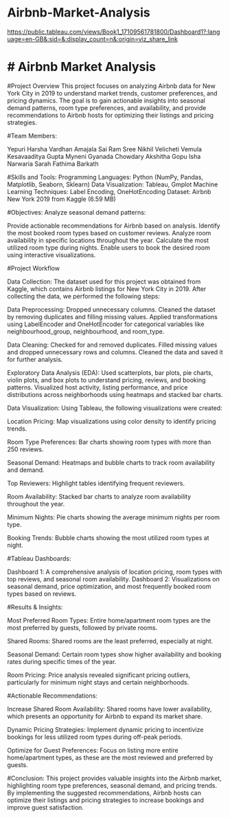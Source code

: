 # Airbnb-Market-Analysis
https://public.tableau.com/views/Book1_17109561781800/Dashboard1?:language=en-GB&:sid=&:display_count=n&:origin=viz_share_link

# # Airbnb Market Analysis

#Project Overview
This project focuses on analyzing Airbnb data for New York City in 2019 to understand market trends, customer preferences, and pricing dynamics. The goal is to gain actionable insights into seasonal demand patterns, room type preferences, and availability, and provide recommendations to Airbnb hosts for optimizing their listings and pricing strategies.

#Team Members:

Yepuri Harsha Vardhan
Amajala Sai Ram
Sree Nikhil Velicheti
Vemula Kesavaaditya Gupta
Myneni Gyanada Chowdary
Akshitha Gopu
Isha Narwaria
Sarah Fathima Barkath

#Skills and Tools:
Programming Languages: Python (NumPy, Pandas, Matplotlib, Seaborn, Sklearn)
Data Visualization: Tableau, Gmplot
Machine Learning Techniques: Label Encoding, OneHotEncoding
Dataset: Airbnb New York 2019 from Kaggle (6.59 MB)

#Objectives:
Analyze seasonal demand patterns:

Provide actionable recommendations for Airbnb based on analysis.
Identify the most booked room types based on customer reviews.
Analyze room availability in specific locations throughout the year.
Calculate the most utilized room type during nights.
Enable users to book the desired room using interactive visualizations.

#Project Workflow

Data Collection:
The dataset used for this project was obtained from Kaggle, which contains Airbnb listings for New York City in 2019. After collecting the data, we performed the following steps:

Data Preprocessing:
Dropped unnecessary columns.
Cleaned the dataset by removing duplicates and filling missing values.
Applied transformations using LabelEncoder and OneHotEncoder for categorical variables like neighbourhood_group, neighbourhood, and room_type.

Data Cleaning:
Checked for and removed duplicates.
Filled missing values and dropped unnecessary rows and columns.
Cleaned the data and saved it for further analysis.

Exploratory Data Analysis (EDA):
Used scatterplots, bar plots, pie charts, violin plots, and box plots to understand pricing, reviews, and booking patterns.
Visualized host activity, listing performance, and price distributions across neighborhoods using heatmaps and stacked bar charts.

Data Visualization:
Using Tableau, the following visualizations were created:

Location Pricing: Map visualizations using color density to identify pricing trends.

Room Type Preferences: Bar charts showing room types with more than 250 reviews.

Seasonal Demand: Heatmaps and bubble charts to track room availability and demand.

Top Reviewers: Highlight tables identifying frequent reviewers.

Room Availability: Stacked bar charts to analyze room availability throughout the year.

Minimum Nights: Pie charts showing the average minimum nights per room type.

Booking Trends: Bubble charts showing the most utilized room types at night.

#Tableau Dashboards:

Dashboard 1: A comprehensive analysis of location pricing, room types with top reviews, and seasonal room availability.
Dashboard 2: Visualizations on seasonal demand, price optimization, and most frequently booked room types based on reviews.

#Results & Insights:

Most Preferred Room Types: Entire home/apartment room types are the most preferred by guests, followed by private rooms.

Shared Rooms: Shared rooms are the least preferred, especially at night.

Seasonal Demand: Certain room types show higher availability and booking rates during specific times of the year.

Room Pricing: Price analysis revealed significant pricing outliers, particularly for minimum night stays and certain neighborhoods.

#Actionable Recommendations:

Increase Shared Room Availability: Shared rooms have lower availability, which presents an opportunity for Airbnb to expand its market share.

Dynamic Pricing Strategies: Implement dynamic pricing to incentivize bookings for less utilized room types during off-peak periods.

Optimize for Guest Preferences: Focus on listing more entire home/apartment types, as these are the most reviewed and preferred by guests.

#Conclusion:
This project provides valuable insights into the Airbnb market, highlighting room type preferences, seasonal demand, and pricing trends. By implementing the suggested recommendations, Airbnb hosts can optimize their listings and pricing strategies to increase bookings and improve guest satisfaction.
